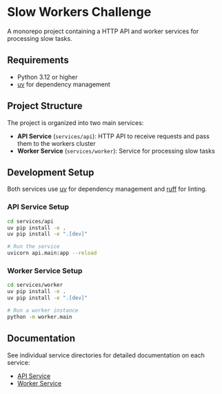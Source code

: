 # Slow Workers Challenge

A monorepo project containing a HTTP API and worker services for processing slow tasks.

## Requirements

- Python 3.12 or higher
- [uv](https://github.com/astral-sh/uv) for dependency management

## Project Structure

The project is organized into two main services:

- **API Service** (`services/api`): HTTP API to receive requests and pass them to the workers cluster
- **Worker Service** (`services/worker`): Service for processing slow tasks

## Development Setup

Both services use [uv](https://github.com/astral-sh/uv) for dependency management and [ruff](https://github.com/astral-sh/ruff) for linting.

### API Service Setup

```bash
cd services/api
uv pip install -e .
uv pip install -e ".[dev]"

# Run the service
uvicorn api.main:app --reload
```

### Worker Service Setup

```bash
cd services/worker
uv pip install -e .
uv pip install -e ".[dev]"

# Run a worker instance
python -m worker.main
```

## Documentation

See individual service directories for detailed documentation on each service:

- [API Service](services/api/README.md)
- [Worker Service](services/worker/README.md)
